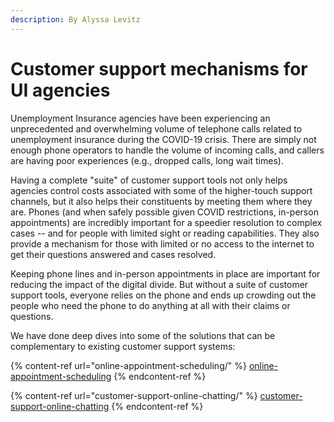 ```yaml
---
description: By Alyssa Levitz
---
```


# Customer support mechanisms for UI agencies

Unemployment Insurance agencies have been experiencing an unprecedented and overwhelming volume of telephone calls related to unemployment insurance during the COVID-19 crisis. There are simply not enough phone operators to handle the volume of incoming calls, and callers are having poor experiences (e.g., dropped calls, long wait times). 

Having a complete "suite" of customer support tools not only helps agencies control costs associated with some of the higher-touch support channels, but it also helps their constituents by meeting them where they are. Phones (and when safely possible given COVID restrictions, in-person appointments) are incredibly important for a speedier resolution to complex cases -- and for people with limited sight or reading capabilities. They also provide a mechanism for those with limited or no access to the internet to get their questions answered and cases resolved.

Keeping phone lines and in-person appointments in place are important for reducing the impact of the digital divide. But without a suite of customer support tools, everyone relies on the phone and ends up crowding out the people who need the phone to do anything at all with their claims or questions.

We have done deep dives into some of the solutions that can be complementary to existing customer support systems:

{% content-ref url="online-appointment-scheduling/" %}
[online-appointment-scheduling](online-appointment-scheduling/)
{% endcontent-ref %}

{% content-ref url="customer-support-online-chatting/" %}
[customer-support-online-chatting](customer-support-online-chatting/)
{% endcontent-ref %}

